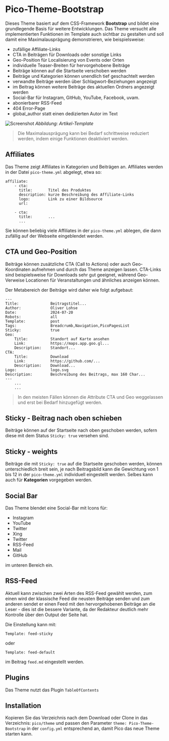 # Pico-Theme-Bootstrap

Dieses Theme basiert auf dem CSS-Framework **Bootstrap** und bildet eine grundlegende Basis für weitere Entwicklungen. Das Theme versucht alle implementierten Funktionen im Template auch sichtbar zu gestalten und soll damit eine Maximalausprägung demonstrieren, wie beispielsweise:

- zufällige Affiliate-Links
- CTA in Beiträgen für Downloads oder sonstige Links
- Geo-Position für Localisierung von Events oder Orten
- individuelle Teaser-Breiten für hervorgehobene Beiträge
- Beiträge können auf die Startseite verschoben werden
- Beiträge und Kategorien können unendlich tief geschachtelt werden
- verwandte Beiträge werden über Schlagwort-Beziehungen angezeigt
- im Beitrag können weitere Beiträge des aktuellen Ordners angezeigt werden
- Social-Bar für Instagram, GitHub, YouTube, Facebook, uvam.
- abonierbarer RSS-Feed
- 404 Error-Page
- global_author statt einen dedizierten Autor im Text

![Screenshot](https://repository-images.githubusercontent.com/831518401/e42a415d-1181-47db-8f3f-6ed60c2713ee)
_Abbildung: Artikel-Template_

>Die Maximalausprägung kann bei Bedarf schrittweise reduziert werden, indem einige Funktionen deaktiviert werden.

## Affiliates

Das Theme zeigt Affiliates in Kategorien und Beiträgen an. Affiliates werden in der Datei `pico-theme.yml` abgelegt, etwa so:

    affiliate:
        - cta: 
          title:       Titel des Produktes
          description: kurze Beschreibung des Affiliate-Links
          logo:        Link zu einer Bildsource
          url:
      
        - cta:
          title:       ...
          ...

Sie können beliebig viele Affiliates in der `pico-theme.yml` ablegen, die dann zufällig auf der Webseite eingeblendet werden.

## CTA und Geo-Position

Beiträge können zusätzliche CTA (Call to Actions) oder auch Geo-Koordinaten aufnehmen und durch das Theme anzeigen lassen. CTA-Links sind beispielsweise für Downloads sehr gut geeignet, während Geo-Verweise Locationen für Veranstaltungen und ähnliches anzeigen können.

Der Metabereich der Beiträge wird daher wie folgt aufgebaut:

    ---
    Title:              Beitragstitel...
    Author:             Oliver Lohse
    Date:               2024-07-20
    Robots:             all
    Template:           post
    Tags:               Breadcrumb,Navigation,PicoPagesList
    Sticky:             true
    Geo:
        Title:          Standort auf Karte ansehen
        Link:           https://maps.app.goo.gl...
        Description:    Standort...
    CTA:
        Title:          Download
        Link:           https://github.com/...
        Description:    Download...
    Logo:               logo.svg
    Description:        Beschreibung des Beitrags, max 160 Char...
    ---
        ...
        ...

>In den meisten Fällen können die Attribute CTA und Geo weggelassen und erst bei Bedarf hinzugefügt werden.

## Sticky - Beitrag nach oben schieben

Beiträge können auf der Startseite nach oben geschoben werden, sofern diese mit dem Status `Sticky: true` versehen sind.

## Sticky - weights

Beiträge die mit `Sticky: true` auf die Startseite geschoben werden, können unterschiedlich breit sein, je nach Beitragsbild kann die Gewichtung von 1 bis 12 in der `pico-theme.yml` individuell eingestellt werden. Selbes kann auch für **Kategorien** vorgegeben werden.

## Social Bar

Das Theme blendet eine Social-Bar mit Icons für:

- Instagram
- YouTube
- Twitter
- Xing
- Twitter
- RSS-Feed
- Mail
- GitHub

im unteren Bereich ein.

## RSS-Feed

Aktuell kann zwischen zwei Arten des RSS-Feed gewählt werden, zum einen wird der klassische Feed die neusten Beiträge senden und zum anderen sendet er einen Feed mit den hervorgehobenen Beiträge an die Leser - dies ist die bessere Variante, da der Redakteur deutlich mehr Kontrolle über den Output der Seite hat.

Die Einstellung kann mit:

    Template: feed-sticky

oder

    Template: feed-default

im Beitrag `feed.md` eingestellt werden.

## Plugins

Das Theme nutzt das Plugin `TableOfContents`

## Installation

Kopieren Sie das Verzeichnis nach dem Download oder Clone in das Verzeichnis: `pico/theme` und passen den Parameter `theme: Pico-Theme-Bootstrap` in der `config.yml` entsprechend an, damit Pico das neue Theme starten kann.
